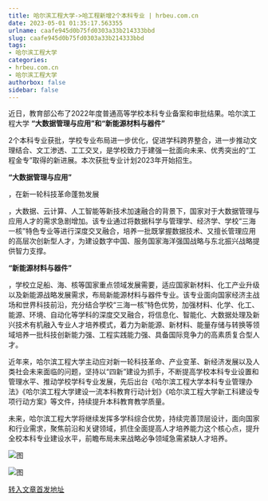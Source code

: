 ```yaml
---
title: 哈尔滨工程大学->哈工程新增2个本科专业 | hrbeu.com.cn
date: 2023-05-01 01:35:17.563355
urlname: caafe945d0b75fd0303a33b214333bbd
slug: caafe945d0b75fd0303a33b214333bbd
tags: 
- 哈尔滨工程大学
categories:
- hrbeu.com.cn
- 哈尔滨工程大学
authorbox: false
sidebar: false
---
```

近日，教育部公布了2022年度普通高等学校本科专业备案和审批结果。哈尔滨工程大学 **“大数据管理与应用”和“新能源材料与器件”**

2个本科专业获批，学校专业布局进一步优化，促进学科跨界整合，进一步推动文理结合、文工渗透、工工交叉，是学校致力于建强一批面向未来、优秀突出的“工程金专”取得的新进展。本次获批专业计划2023年开始招生。

**“大数据管理与应用”**

，在新一轮科技革命蓬勃发展
<!--more-->
，大数据、云计算、人工智能等新技术加速融合的背景下，国家对于大数据管理与应用人才的需求急剧增加。该专业通过将数据科学与管理学、经济学、学校“三海一核”特色专业等进行深度交叉融合，培养一批既掌握数据技术、又擅长管理应用的高层次创新型人才，为建设数字中国、服务国家海洋强国战略与东北振兴战略提供智力支撑。

**“新能源材料与器件”**

，学校立足船、海、核等国家重点领域发展需要，适应国家新材料、化工产业升级以及新能源战略发展需求，布局新能源材料与器件专业。该专业面向国家经济主战场和世界科技前沿，充分结合学校“三海一核”特色优势，加强材料、化学、化工、能源、环境、自动化等学科的深度交叉融合，将信息化、智能化、大数据处理及新兴技术有机融入专业人才培养模式，着力为新能源、新材料、能量存储与转换等领域培养一批科技创新能力强、工程实践能力强、具备国际竞争力的高素质复合型人才。

近年来，哈尔滨工程大学主动应对新一轮科技革命、产业变革、新经济发展以及人类社会未来面临的问题，坚持以“四新”建设为抓手，不断提高学校本科专业设置和管理水平、推动学校学科专业发展，先后出台《哈尔滨工程大学本科专业管理办法》《哈尔滨工程大学建设一流本科教育行动计划》《哈尔滨工程大学新工科建设专项行动方案》等文件，持续提升本科教育教学质量。

未来，哈尔滨工程大学将继续发挥多学科综合优势，持续完善顶层设计，面向国家和行业需求，聚焦前沿和关键领域，抓住全面提高人才培养能力这个核心点，提升全校本科专业建设水平，前瞻布局未来战略必争领域急需紧缺人才培养。

![图](http://gongxue.cn/__local/F/CA/F9/C51F0D8001C2D5C9224D5B73B7A_1A5234B1_2AFF3.jpg)

![图](http://gongxue.cn/__local/C/AC/02/E8107DC2FC30B499FF66902872A_5AC1043C_28AE8.jpg)

[转入文章首发地址](http://gongxue.cn/info/1141/75512.htm)